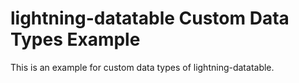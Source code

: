 # lightning-datatable Custom Data Types Example

This is an example for custom data types of lightning-datatable.
